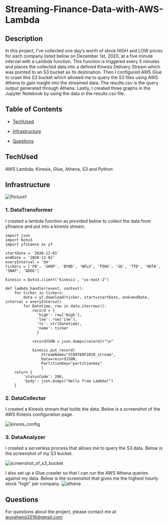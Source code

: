 
# Streaming-Finance-Data-with-AWS-Lambda

## Description
In this project, I've collected one day’s worth of stock HIGH and LOW prices for each company listed below on December 1st, 2020, at a five minute interval with a Lambda function. This function is triggered every 5 minutes and places the collected data into a defined Kinesis Delivery Stream which was pointed to an S3 bucket as its destination. Then I configured AWS Glue to crawl this S3 bucket which allowed me to query the S3 files using AWS Athena to gain insight into the streamed data. The results.csv is the query output generated through Athena. Lastly, I created three graphs in the Jupyter Notebook by using the data in the results.csv file.


## Table of Contents

* [TechUsed](#TechUsed)

* [Infrastructure](#Infrastructure)

* [Questions](#Questions)


## TechUsed
AWS Lambda, Kinesis, Glue, Athena, S3 and Python

## Infrastructure
![Picture1](https://user-images.githubusercontent.com/52837649/102304572-c1a6a680-3f2b-11eb-9a25-bb21c21752d8.png)
### 1. DataTransformer<br/>
I created a lambda function as provided below to collect the data from yfinance and put into a kinesis stream.
```
import json
import boto3
import yfinance as yf

startDate = '2020-12-01'
endDate = '2020-12-02'
everyInterval = '5m'   
tickers = ['FB', 'SHOP', 'BYND', 'NFLX', 'PINS', 'SQ', 'TTD', 'OKTA', 'SNAP', 'DDOG']

kinesis = boto3.client('kinesis', "us-east-2")

def lambda_handler(event, context):
    for ticker in tickers:
        data = yf.download(ticker, start=startDate, end=endDate, interval = everyInterval)
        for Datetime, row in data.iterrows():
            record = {
              'high': row['High'],
              'low': row['Low'],
              'ts': str(Datetime), 
              'name': ticker
              }
            
            recordJSON = json.dumps(record)+"\n"
            
            kinesis.put_record(
                StreamName="STA9760F2020_stream",
                Data=recordJSON,
                PartitionKey="partitionkey"
                )
    return {
        'statusCode': 200,
        'body': json.dumps("Hello from Lambda!")
    }
```
### 2. DataCollector<br/>
I created a Kinesis stream that holds the data. Below is a screenshot of the AWS Kinesis configuration page.

![kinesis_config](https://user-images.githubusercontent.com/52837649/102305104-21ea1800-3f2d-11eb-81c0-c866ff1bcb6c.png)

### 3. DataAnalyzer<br/>
I created a serverless process that allows me to query the S3 data. Below is the screenshot of my S3 bucket. 

![screenshot_of_s3_bucket](https://user-images.githubusercontent.com/52837649/102306851-34fee700-3f31-11eb-8253-a5850c628b8d.png)

I also set up a Glue crawler so that I can run the AWS Athena queries against my data. Below is the screenshot that gives me the highest hourly stock “high” per company. 
![athena](https://user-images.githubusercontent.com/52837649/102307864-5eb90d80-3f33-11eb-9894-0bd05b70ae92.png)

## Questions
For questions about the project, please contact me at wuyaheng2016@gmail.com


